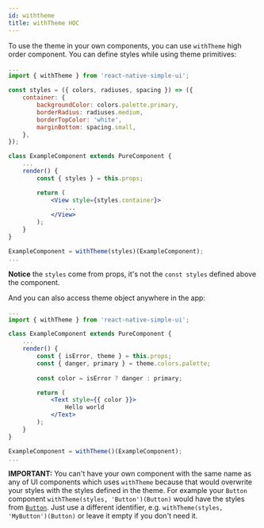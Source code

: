 ```yaml
---
id: withtheme
title: withTheme HOC
---
```

To use the theme in your own components, you can use `withTheme` high order component. You can define styles while using theme primitives:
```jsx
...
import { withTheme } from 'react-native-simple-ui';

const styles = ({ colors, radiuses, spacing }) => ({
    container: {
        backgroundColor: colors.palette.primary,
        borderRadius: radiuses.medium,
        borderTopColor: 'white',
        marginBottom: spacing.small,
    },
});

class ExampleComponent extends PureComponent {
    ...
    render() {
        const { styles } = this.props;

        return (
            <View style={styles.container}>
                ...
            </View>
        );
    }
}

ExampleComponent = withTheme(styles)(ExampleComponent);
...
```

**Notice** the `styles` come from props, it's not the `const styles` defined above the component.

And you can also access theme object anywhere in the app:
```jsx
...
import { withTheme } from 'react-native-simple-ui';

class ExampleComponent extends PureComponent {
    ...
    render() {
        const { isError, theme } = this.props;
        const { danger, primary } = theme.colors.palette;
        
        const color = isError ? danger : primary;

        return (
            <Text style={{ color }}>
                Hello world
            </Text>
        );
    }
}

ExampleComponent = withTheme()(ExampleComponent);
...
```

**IMPORTANT:** You can't have your own component with the same name as any of UI components which uses `withTheme` because that would overwrite your styles with the styles defined in the theme. For example your `Button` component `withTheme(styles, 'Button')(Button)` would have the styles from [`Button`](components/Button.md). Just use a different identifier, e.g. `withTheme(styles, 'MyButton')(Button)` or leave it empty if you don't need it.
